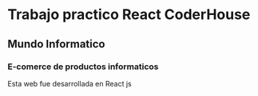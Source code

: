 # Trabajo practico React CoderHouse

## Mundo Informatico

### E-comerce de productos informaticos

Esta web fue desarrollada en React js

